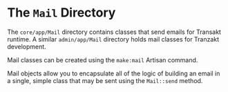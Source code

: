 # The `Mail` Directory
The `core/app/Mail` directory contains classes that send emails for Transakt runtime.
A similar `admin/app/Mail` directory holds mail classes for Tranzakt development.

Mail classes can be created using the `make:mail` Artisan command.

Mail objects allow you to encapsulate all of the logic of building an email
in a single, simple class that may be sent using the `Mail::send` method.
